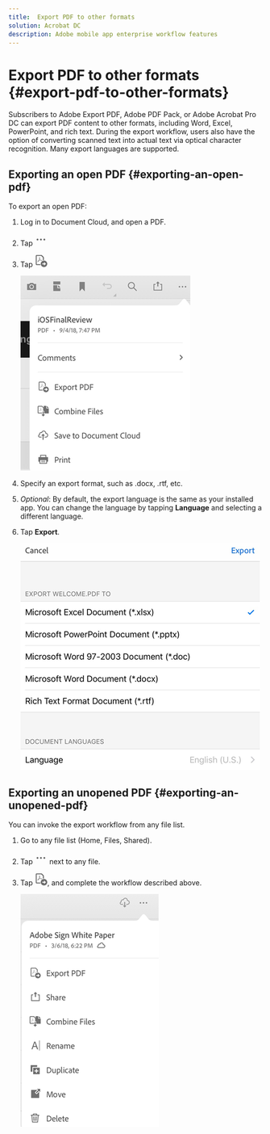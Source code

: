 ```yaml
---
title:  Export PDF to other formats
solution: Acrobat DC
description: Adobe mobile app enterprise workflow features
---
```


# Export PDF to other formats {#export-pdf-to-other-formats}


Subscribers to Adobe Export PDF, Adobe PDF Pack, or Adobe Acrobat Pro DC can export PDF content to other formats, including Word, Excel, PowerPoint, and rich text. During the export workflow, users also have the option of converting scanned text into actual text via optical character recognition. Many export languages are supported.

## Exporting an open PDF {#exporting-an-open-pdf}

To export an open PDF:

1. Log in to Document Cloud, and open a PDF.
1. Tap ![image](./images/overflowicon.png)
1. Tap ![image](./images/exporticon.png)

   ![image](./images/fileoverflowmenu.png)


1. Specify an export format, such as .docx, .rtf, etc. 
1. *Optional*: By default, the export language is the same as your installed app. You can change the language by tapping **Language** and selecting a different language.
1. Tap **Export**.

   ![image](./images/exportpdf.png)


## Exporting an unopened PDF {#exporting-an-unopened-pdf}

You can invoke the export workflow from any file list. 

1. Go to any file list (Home, Files, Shared).
1. Tap ![image](./images/overflowicon.png) next to any file. 
1. Tap ![image](./images/exporticon.png), and complete the workflow described above. 

   ![image](./images/filelistcontextmenu.png)
